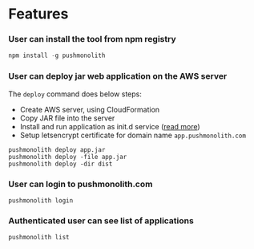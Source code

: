 
# Features

### User can install the tool from npm registry

```PowerShell
npm install -g pushmonolith 
```

### User can deploy jar web application on the AWS server

The `deploy` command does below steps:

- Create AWS server, using CloudFormation
- Copy JAR file into the server
- Install and run application as init.d service ([read more](https://docs.spring.io/spring-boot/docs/current/reference/html/deployment.html#deployment.cloud.aws))
- Setup letsencrypt certificate for domain name `app.pushmonolith.com`

``` 
pushmonolith deploy app.jar
pushmonolith deploy -file app.jar 
pushmonolith deploy -dir dist
```

### User can login to pushmonolith.com

``` 
pushmonolith login
```

### Authenticated user can see list of applications

``` 
pushmonolith list
```
